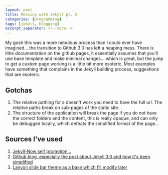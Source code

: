 ```yaml
---
layout: post
title: Messing with Jekyll pt. 2
categories: [programming]
tags: [jekyll, blogging]
excerpt_separator: <!--more-->
---
```


My gosh this was a more nebulous process than I could ever have imagined... the transition to Github 3.0 has left a heaping mess. There is little documentation on the github pages, it essentially assumes that you'll use base template and make minimal changes... which is great, but the jump to get a custom page working is a little bit more esoteric. Most examples have something that complains in the Jekyll building process, suggestions that are esoteric.


## Gotchas

1. The relative pathing for a doesn't work you need to have the full url. The relative paths break on sub-pages of the static site.
2. The structure of the application will break the page if you do not have the correct folders and the content, this is really opaque, and can only be debugged locally, which defeats the simplified format of the page...

<!--more-->

## Sources I've used

1. [Jekyll-Now self promotion...](https://www.smashingmagazine.com/2014/08/build-blog-jekyll-github-pages/)
2. [Github blog, especially the post about Jekyll 3.0 and how it's been simplified](https://github.blog/2016-02-01-github-pages-now-faster-and-simpler-with-jekyll-3-0/)
3. [Lanyon slide bar theme as a base which I'll modify later](http://lanyon.getpoole.com/)

